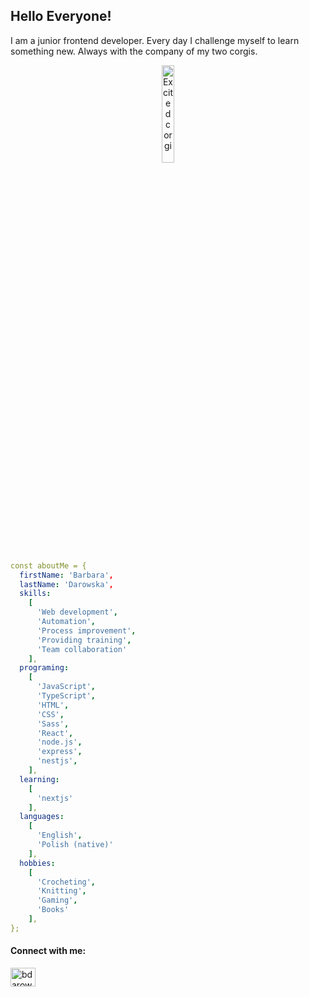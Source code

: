 ## Hello Everyone!

I am a junior frontend developer. Every day I challenge myself to learn something new. Always with the company of my two corgis.

<p align="center" width="100%"><img src="https://media.tenor.co/images/6c6ca2677c3770107bd207f2c1956144/raw" alt="Excited corgi" align="center" width="20%"/></p>

<!--<p align="center"  width="100%" >
<a href="https://github.com/bhszewczyk/github-readme-stats">
<img align="center" src="https://github-readme-stats.vercel.app/api/top-langs/?username=bhszewczyk&layout=compact&theme=tokyonight&langs_count=8" />
</a>  
</p>-->

```yaml
const aboutMe = {
  firstName: 'Barbara',
  lastName: 'Darowska',
  skills: 
    [
      'Web development',
      'Automation', 
      'Process improvement', 
      'Providing training',
      'Team collaboration'
    ],
  programing: 
    [ 
      'JavaScript',
      'TypeScript',
      'HTML', 
      'CSS', 
      'Sass', 
      'React',
      'node.js', 
      'express',
      'nestjs',
    ],
  learning: 
    [       
      'nextjs'
    ],
  languages: 
    [
      'English',
      'Polish (native)'
    ],
  hobbies: 
    [
      'Crocheting', 
      'Knitting', 
      'Gaming', 
      'Books'
    ],
};

```

<h4 align="left">Connect with me:</h4>
<p align="left">
<a href="https://linkedin.com/in/bdarowska" height="25px" width="25px" target="blank"><img align="center" src="https://raw.githubusercontent.com/rahuldkjain/github-profile-readme-generator/master/src/images/icons/Social/linked-in-alt.svg" alt="bdarowska" height="30" width="40" /></a>
</p>
